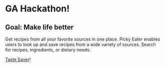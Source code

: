 # GA Hackathon!

## Goal: Make life better

Get recipes from all your favorite sources in one place.  Picky Eater enables users to look up and save recipes from a wide variety of sources. Search for recipes, ingredients, or dietary needs.

[Taste Saver](https://taste-saver.herokuapp.com/)!
